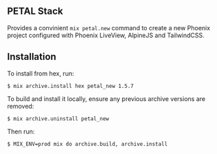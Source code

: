 ## PETAL Stack

Provides a convinient `mix petal.new` command to create a new Phoenix project configured with Phoenix LiveView, AlpineJS and TailwindCSS.

## Installation
To install from hex, run:

    $ mix archive.install hex petal_new 1.5.7

To build and install it locally,
ensure any previous archive versions are removed:

    $ mix archive.uninstall petal_new

Then run:

    $ MIX_ENV=prod mix do archive.build, archive.install
